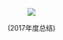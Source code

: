<div align=center><img src='https://mmbiz.qpic.cn/mmbiz_jpg/iaumSdLKJXtS0wKKEKt4FibibWmz4gmTTWpIjHcTfCbEpmGTRKqiavdKyd3fVibYA0J5rLic9YiahM4u9ZhwYvZ8fCcgQ/640?wx_fmt=jpeg&tp=webp&wxfrom=5&wx_lazy=1&wx_co=1' ></div>
<p align=center>(2017年度总结)</p>
